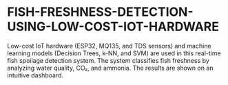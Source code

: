 # FISH-FRESHNESS-DETECTION-USING-LOW-COST-IOT-HARDWARE
Low-cost IoT hardware (ESP32, MQ135, and TDS sensors) and machine learning models (Decision Trees, k-NN, and SVM) are used in this real-time fish spoilage detection system. The system classifies fish freshness by analyzing water quality, CO₂, and ammonia. The results are shown on an intuitive dashboard.
